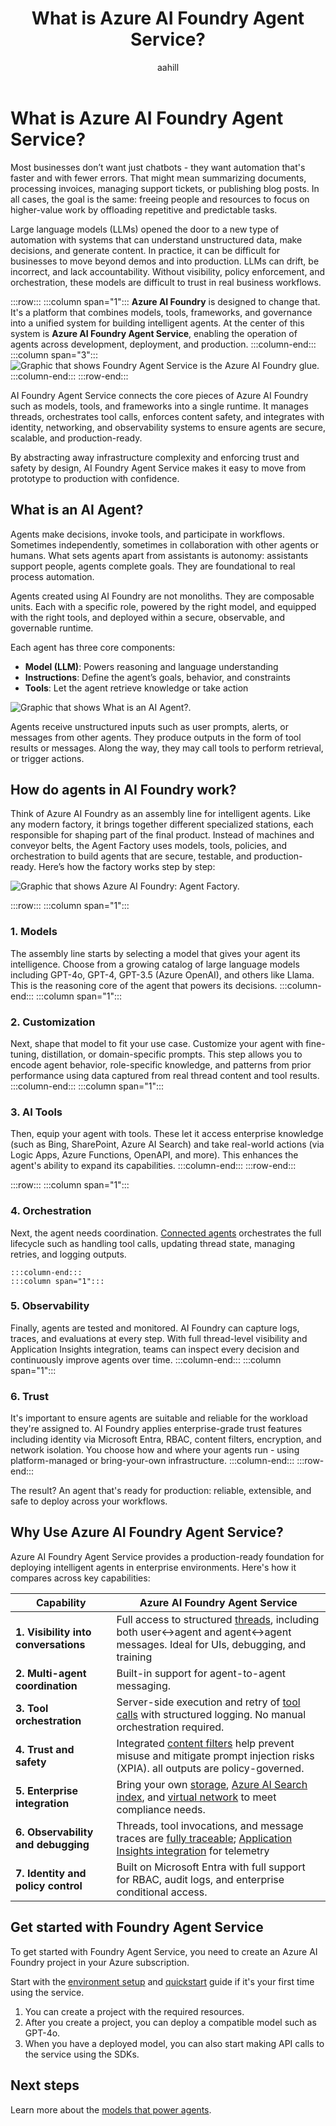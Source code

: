 ﻿---
title: What is Azure AI Foundry Agent Service?
titleSuffix: Azure AI Foundry
description: Learn how to create agents that apply advanced language models for workflow automation.
manager: nitinme
author: aahill
ms.author: aahi
ms.service: azure-ai-agent-service
ms.topic: overview
ms.date: 06/25/2025
ms.custom: azure-ai-agents
---


# What is Azure AI Foundry Agent Service?

Most businesses don’t want just chatbots - they want automation that's faster and with fewer errors. That might mean summarizing documents, processing invoices, managing support tickets, or publishing blog posts. In all cases, the goal is the same: freeing people and resources to focus on higher-value work by offloading repetitive and predictable tasks.

Large language models (LLMs) opened the door to a new type of automation with systems that can understand unstructured data, make decisions, and generate content. In practice, it can be difficult for businesses to move beyond demos and into production. LLMs can drift, be incorrect, and lack accountability. Without visibility, policy enforcement, and orchestration, these models are difficult to trust in real business workflows.

:::row:::
    :::column span="1":::
**Azure AI Foundry** is designed to change that. It's a platform that combines models, tools, frameworks, and governance into a unified system for building intelligent agents. At the center of this system is **Azure AI Foundry Agent Service**, enabling the operation of agents across development, deployment, and production.
    :::column-end:::
    :::column span="3":::
![Graphic that shows Foundry Agent Service is the Azure AI Foundry glue.](media\agent-service-the-glue.png)
    :::column-end:::
:::row-end:::

AI Foundry Agent Service connects the core pieces of Azure AI Foundry such as models, tools, and frameworks into a single runtime. It manages threads, orchestrates tool calls, enforces content safety, and integrates with identity, networking, and observability systems to ensure agents are secure, scalable, and production-ready.

By abstracting away infrastructure complexity and enforcing trust and safety by design, AI Foundry Agent Service makes it easy to move from prototype to production with confidence.

## What is an AI Agent?

Agents make decisions, invoke tools, and participate in workflows. Sometimes independently, sometimes in collaboration with other agents or humans. What sets agents apart from assistants is autonomy: assistants support people, agents complete goals. They are foundational to real process automation.

Agents created using AI Foundry are not monoliths. They are composable units. Each with a specific role, powered by the right model, and equipped with the right tools, and deployed within a secure, observable, and governable runtime.

Each agent has three core components:
- **Model (LLM)**: Powers reasoning and language understanding
- **Instructions**: Define the agent’s goals, behavior, and constraints
- **Tools**: Let the agent retrieve knowledge or take action

![Graphic that shows What is an AI Agent?.](media\what-is-an-agent.png)

Agents receive unstructured inputs such as user prompts, alerts, or messages from other agents. They produce outputs in the form of tool results or messages. Along the way, they may call tools to perform retrieval, or trigger actions.


## How do agents in AI Foundry work?

Think of Azure AI Foundry as an assembly line for intelligent agents. Like any modern factory, it brings together different specialized stations, each responsible for shaping part of the final product. Instead of machines and conveyor belts, the Agent Factory uses models, tools, policies, and orchestration to build agents that are secure, testable, and production-ready. Here’s how the factory works step by step:

![Graphic that shows Azure AI Foundry: Agent Factory.](media\agent-factory.png)


:::row:::
    :::column span="1":::
### 1. Models

The assembly line starts by selecting a model that gives your agent its intelligence. Choose from a growing catalog of large language models including GPT-4o, GPT-4, GPT-3.5 (Azure OpenAI), and others like Llama. This is the reasoning core of the agent that powers its decisions.
    :::column-end:::
    :::column span="1":::
### 2. Customization

Next, shape that model to fit your use case. Customize your agent with fine-tuning, distillation, or domain-specific prompts. This step allows you to encode agent behavior, role-specific knowledge, and patterns from prior performance using data captured from real thread content and tool results.
    :::column-end:::
    :::column span="1":::
### 3. AI Tools

Then, equip your agent with tools. These let it access enterprise knowledge (such as Bing, SharePoint, Azure AI Search) and take real-world actions (via Logic Apps, Azure Functions, OpenAPI, and more). This enhances the agent's ability to expand its capabilities.
    :::column-end:::
:::row-end:::

:::row:::
    :::column span="1":::
### 4. Orchestration

Next, the agent needs coordination. [Connected agents](how-to\connected-agents.md) orchestrates the full lifecycle such as handling tool calls, updating thread state, managing retries, and logging outputs.

    :::column-end:::
    :::column span="1":::
### 5. Observability

Finally, agents are tested and monitored. AI Foundry can capture logs, traces, and evaluations at every step. With full thread-level visibility and Application Insights integration, teams can inspect every decision and continuously improve agents over time.
    :::column-end:::
    :::column span="1":::
### 6. Trust

It's important to ensure agents are suitable and reliable for the workload they're assigned to. AI Foundry applies enterprise-grade trust features including identity via Microsoft Entra, RBAC, content filters, encryption, and network isolation. You choose how and where your agents run - using platform-managed or bring-your-own infrastructure.
    :::column-end:::
:::row-end:::

The result? An agent that's ready for production: reliable, extensible, and safe to deploy across your workflows.

## Why Use Azure AI Foundry Agent Service?

Azure AI Foundry Agent Service provides a production-ready foundation for deploying intelligent agents in enterprise environments. Here's how it compares across key capabilities:

| Capability | Azure AI Foundry Agent Service | 
|------------|--------------------------------|
| **1. Visibility into conversations** | Full access to structured [threads](./concepts/threads-runs-messages.md#threads), including both user↔agent and agent↔agent messages. Ideal for UIs, debugging, and training |
| **2. Multi-agent coordination** | Built-in support for agent-to-agent messaging. |
| **3. Tool orchestration** | Server-side execution and retry of [tool calls](how-to\tools\overview.md) with structured logging. No manual orchestration required. |
| **4. Trust and safety** | Integrated [content filters](../openai/how-to/content-filters.md) help prevent misuse and mitigate prompt injection risks (XPIA). all outputs are policy-governed. |
| **5. Enterprise integration** | Bring your own [storage](./how-to/use-your-own-resources.md#use-an-existing-azure-cosmos-db-for-nosql-account-for-thread-storage), [Azure AI Search index](./how-to/use-your-own-resources.md#use-an-existing-azure-ai-search-resource), and [virtual network](how-to\virtual-networks.md) to meet compliance needs. |
| **6. Observability and debugging** | Threads, tool invocations, and message traces are [fully traceable](../how-to/develop/trace-agents-sdk.md); [Application Insights integration](./how-to/metrics.md) for telemetry |
| **7. Identity and policy control** | Built on Microsoft Entra with full support for RBAC, audit logs, and enterprise conditional access. |

## Get started with Foundry Agent Service

To get started with Foundry Agent Service, you need to create an Azure AI Foundry project in your Azure subscription. 

Start with the [environment setup](environment-setup.md) and [quickstart](quickstart.md) guide if it's your first time using the service.
1. You can create a project with the required resources. 
1. After you create a project, you can deploy a compatible model such as GPT-4o.
1. When you have a deployed model, you can also start making API calls to the service using the SDKs.


## Next steps

Learn more about the [models that power agents](concepts\model-region-support.md).

